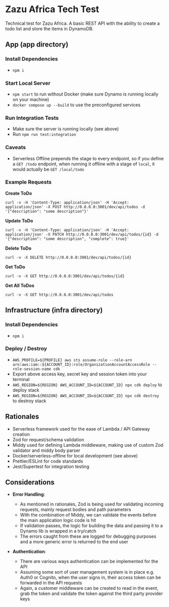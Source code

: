 # Zazu Africa Tech Test

Technical test for Zazu Africa. A basic REST API with the ability to create a todo list and store the items in DynamoDB.

## App (app directory)

### Install Dependencies
- `npm i`

### Start Local Server
- `npm start` to run without Docker (make sure Dynamo is running locally on your machine)
- `docker compose up --build` to use the preconfigured services

### Run Integration Tests
- Make sure the server is running locally (see above)
- Run `npm run test:integration`

### Caveats
- Serverless Offline prepends the stage to every endpoint, so if you define a `GET /todo` endpoint, when running it offline with a stage of `local`, it would actually be `GET /local/todo`

### Example Requests

**Create ToDo**
```shell
curl -v -H 'Content-Type: application/json' -H 'Accept: application/json' -X POST http://0.0.0.0:3001/dev/api/todos -d '{"description": "some description"}'
```

**Update ToDo**
```shell
curl -v -H 'Content-Type: application/json' -H 'Accept: application/json' -X PATCH http://0.0.0.0:3001/dev/api/todos/{id} -d '{"description": "some description", "complete": true}'
```

**Delete ToDo**
```shell
curl -v -X DELETE http://0.0.0.0:3001/dev/api/todos/{id}
```

**Get ToDo**
```shell
curl -v -X GET http://0.0.0.0:3001/dev/api/todos/{id}
```

**Get All ToDos**
```shell
curl -v -X GET http://0.0.0.0:3001/dev/api/todos
```

## Infrastructure (infra directory)

### Install Dependencies
- `npm i`

### Deploy / Destroy
- `AWS_PROFILE=${PROFILE} aws sts assume-role --role-arn arn:aws:iam::${ACCOUNT_ID}:role/OrganizationAccountAccessRole --role-session-name cdk`
- Export above access key, secret key and session token into your terminal
- `AWS_REGION=${REGION} AWS_ACCOUNT_ID=${ACCOUNT_ID} npx cdk deploy` to deploy stack
- `AWS_REGION=${REGION} AWS_ACCOUNT_ID=${ACCOUNT_ID} npx cdk destroy` to destroy stack

## Rationales
- Serverless framework used for the ease of Lambda / API Gateway creation
- Zod for request/schema validation
- Middy used for defining Lambda middleware, making use of custom Zod validator and middy body parser
- Docker/serverless-offline for local development (see above)
- Prettier/ESLint for code standards
- Jest/Supertest for integration testing

## Considerations
- **Error Handling**:
  - As mentioned in rationales, Zod is being used for validating incoming requests, mainly request bodies and path parameters
  - With the combination of Middy, we can validate the events before the main application logic code is hit
  - If validation passes, the logic for building the data and passing it to a Dynamo lib is wrapped in a try/catch
  - The errors caught from these are logged for debugging purposes and a more generic error is returned to the end user

- **Authentication**:
  - There are various ways authentication can be implemented for the API
  - Assuming some sort of user management system is in place e.g. Auth0 or Cognito, when the user signs in, their access token can be forwarded in the API requests
  - Again, a customer middleware can be created to read in the event, grab the token and validate the token against the third party provider keys

